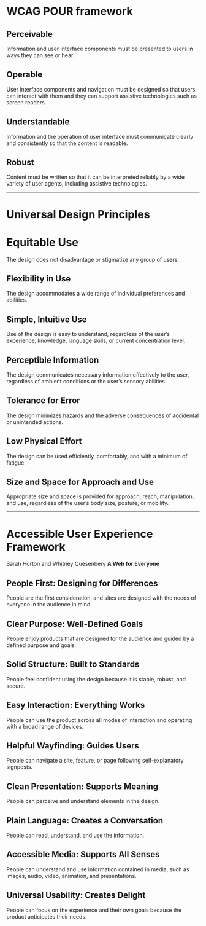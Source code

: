 # WCAG POUR framework

## Perceivable

Information and user interface components must be presented to users in ways they can see or hear.

## Operable

User interface components and navigation must be designed so that users can interact with them and they can support assistive technologies such as screen readers.

## Understandable

Information and the operation of user interface must communicate clearly and consistently so that the content is readable.

## Robust

Content must be written so that it can be interpreted reliably by a wide variety of user agents, including assistive technologies.


---

# Universal Design Principles

# Equitable Use

The design does not disadvantage or stigmatize any group of users.

## Flexibility in Use

The design accommodates a wide range of individual preferences and abilities.

## Simple, Intuitive Use

Use of the design is easy to understand, regardless of the user’s experience, knowledge, language skills, or current concentration level.

## Perceptible Information

The design communicates necessary information effectively to the user, regardless of ambient conditions or the user’s sensory abilities.

## Tolerance for Error

The design minimizes hazards and the adverse consequences of accidental or unintended actions.

## Low Physical Effort

The design can be used efficiently, comfortably, and with a minimum of fatigue.

## Size and Space for Approach and Use

Appropriate size and space is provided for approach, reach, manipulation, and use, regardless of the user’s body size, posture, or mobility.


---

# Accessible User Experience Framework

Sarah Horton and Whitney Quesenbery
**A Web for Everyone**

## People First: Designing for Differences

People are the first consideration, and sites are designed with the needs of everyone in the audience in mind.

## Clear Purpose: Well-Defined Goals

People enjoy products that are designed for the audience and guided by a defined purpose and goals.

## Solid Structure: Built to Standards

People feel confident using the design because it is stable, robust, and secure.

## Easy Interaction: Everything Works

People can use the product across all modes of interaction and operating with a broad range of devices.

## Helpful Wayfinding: Guides Users

People can navigate a site, feature, or page following self-explanatory signposts.

## Clean Presentation: Supports Meaning

People can perceive and understand elements in the design.

## Plain Language: Creates a Conversation

People can read, understand, and use the information.

## Accessible Media: Supports All Senses

People can understand and use information contained in media, such as images, audio, video, animation, and presentations.

## Universal Usability: Creates Delight

People can focus on the experience and their own goals because the product anticipates their needs.

